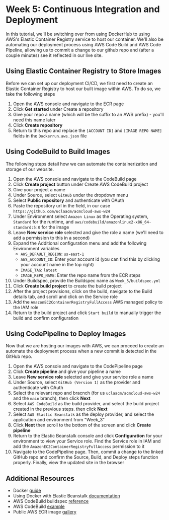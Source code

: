 # Week 5: Continuous Integration and Deployment

In this tutorial, we'll be switching over from using DockerHub to using AWS's Elastic Container Registry service to host our container. We'll also be automating our deployment process using AWS Code Build and AWS Code Pipeline, allowing us to commit a change to our github repo and (after a couple minutes) see it reflected in our live site.

## Using Elastic Container Registry to Store Images

Before we can set up our deployment CI/CD, we first need to create an Elastic Container Registry to host our built image within AWS. To do so, we take the following steps

1. Open the AWS console and navigate to the ECR page
2. Click **Get started** under Create a repository
3. Give your repo a name (which will be the suffix to an AWS prefix) - you'll need this name later
4. Click **Create repository**
5. Return to this repo and replace the `[ACCOUNT ID]` and `[IMAGE REPO NAME]` fields in the `Dockerrun.aws.json` file

## Using CodeBuild to Build Images

The following steps detail how we can automate the containerization and storage of our website.

1. Open the AWS console and navigate to the CodeBuild page
2. Click **Create project** button under Create AWS CodeBuild project
3. Give your project a name
4. Under Source, select `GitHub` under the dropdown menu
5. Select **Public repository** and authenticate with OAuth
6. Paste the repository url in the field, in our case `https://github.com/uclaacm/acmcloud-aws-w24`
7. Under Environment select `Amazon Linux` as the Operating system, `Standard` for the runtime, and `aws/codebuild/amazonlinux2-x86_64-standard:5:0` for the image
8. Leave **New service role** selected and give the role a name (we'll need to add a permission to this in a second)
9. Expand the Additional configuration menu and add the following Environment variables
    * `AWS_DEFAULT_REGION`: `us-east-1`
    * `AWS_ACCOUNT_ID`: Enter your account id (you can find this by clicking your account name in the top right)
    * `IMAGE_TAG`: `latest`
    * `IMAGE_REPO_NAME`: Enter the repo name from the ECR steps
10. Under Buildspec, provide the Buildspec name as `Week_5/buildspec.yml`
11. Click **Create build project** to create the build project
12. After the project provisions, click on the build, navigate to the Build details tab, and scroll and click on the Service role
13. Add the `AmazonEC2ContainerRegistryFullAccess` AWS managed policy to the IAM role
14. Return to the build project and click `Start build` to manually trigger the build and confirm configuration

## Using CodePipeline to Deploy Images

Now that we are hosting our images with AWS, we can proceed to create an automate the deployment process when a new commit is detected in the GitHub repo.

1. Open the AWS console and navigate to the CodePipeline page
2. Click **Create pipeline** and give your pipeline a name
3. Leave **New service role** selected and give your service role a name
4. Under Source, select `GitHub (Version 1)` as the provider and authenticate with OAuth
5. Select the relevant repo and bracnch (for us `uclaacm/acmcloud-aws-w24` and the `main` branch), then click **Next**
6. Select `AWS CodeBuild` as the build provider, and select the build project created in the previous steps. then click **Next**
7. Select `AWS Elastic Beanstalk` as the deploy provider, and select the application and environment from "Week_3"
8. Click **Next** then scroll to the bottom of the screen and click **Create pipeline**
9. Return to the Elastic Beanstalk console and click **Configuration** for your environment to view your Service role. Find the Service role in IAM and add the `AmazonEC2ContainerRegistryFullAccess` permission to it
10. Navigate to the CodePipeline page. Then, commit a change to the linked GitHub repo and confirm the Source, Build, and Deploy steps function properly. Finally, view the updated site in the browser


## Additional Resources
* Docker [guide](https://docker-curriculum.com/)
* Using Docker with Elastic Beanstalk [documentation](https://docs.aws.amazon.com/elasticbeanstalk/latest/dg/create_deploy_docker.html)
* AWS CodeBuild buildspec [reference](https://docs.aws.amazon.com/codebuild/latest/userguide/build-spec-ref.html)
* AWS CodeBuild [example](https://docs.aws.amazon.com/codebuild/latest/userguide/sample-docker.html#sample-docker-files)
* Public AWS ECR image [gallery](https://gallery.ecr.aws/)
